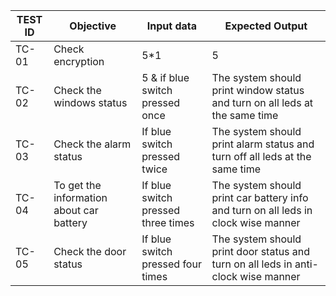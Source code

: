
|TEST ID|Objective|Input data| Expected Output|
|-------|-----|------|-------|
|TC-01|Check encryption|5*1 |5 |
|TC-02|Check the windows status|5 & if blue switch pressed once|The system should print window status and turn on all leds at the same time |
|TC-03|Check the alarm status|If blue switch pressed twice|The system should print alarm status and turn off all leds at the same time|
|TC-04|To get the information about car battery|If blue switch pressed three times|The system should print car battery info and turn on all leds in clock wise manner|
|TC-05|Check the door status|If blue switch pressed four times|The system should print door status and turn on all leds in anti-clock wise manner|
